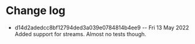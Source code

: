 
# Change log


* d14d2adedcc8bf12794ded3a039e0784814b4ee9 -- Fri 13 May 2022
Added support for streams. Almost no tests though.

